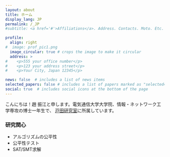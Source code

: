 ```yaml
---
layout: about
title: ホーム
display_lang: JP
permalink: /_JP
#subtitle: <a href='#'>Affiliations</a>. Address. Contacts. Moto. Etc.

profile:
  align: right
#  image: prof_pic1.png
  image_circular: true # crops the image to make it circular
  address: >
#    <p>555 your office number</p>
#    <p>123 your address street</p>
#    <p>Your City, Japan 12345</p>

news: false  # includes a list of news items
selected_papers: false # includes a list of papers marked as "selected={true}"
social: true  # includes social icons at the bottom of the page
---
```

こんにちは！趙 振江と申します。電気通信大学大学院、情報・ネットワーク工学専攻の博士一年生で、
[戸田研究室](https://disc.lab.uec.ac.jp/)に所属しています。

### 研究関心

- アルゴリズムの公平性
- 公平性テスト
- SAT/SMT求解
